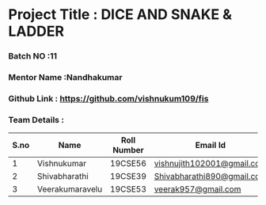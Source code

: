 # Project Title : DICE AND SNAKE & LADDER
### Batch NO :11
### Mentor Name :Nandhakumar
### Github Link : https://github.com/vishnukum109/fis
### Team Details :
| S.no  | Name  | Roll Number  | Email Id  |
|-------|-------|--------------|-----------|
| 1  |Vishnukumar   |19CSE56   |vishnujith102001@gmail.com   |
|  2 |Shivabharathi   |19CSE39   |Shivabharathi890@gmail.com   |
| 3  |Veerakumaravelu   |19CSE53   |veerak957@gmail.com   |